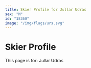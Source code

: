 ```yaml
---
title: Skier Profile for Jullar Udras
sex: "M"
id: "18360"
image: "/img/flags/urs.svg" 
---
```


# Skier Profile

This page is for: Jullar Udras.
    